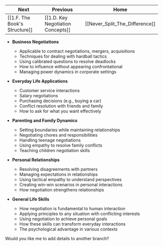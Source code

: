 
| Next                          | Previous                          | Home                           |
| ----------------------------- | --------------------------------- | ------------------------------ |
| [[1.F. The Book's Structure]] | [[1.D. Key Negotiation Concepts]] | [[Never_Split_The_Difference]] |

- **Business Negotiations**
  - Applicable to contract negotiations, mergers, acquisitions
  - Techniques for dealing with hardball tactics
  - Using calibrated questions to resolve deadlocks
  - How to influence without appearing confrontational
  - Managing power dynamics in corporate settings

- **Everyday Life Applications**
  - Customer service interactions
  - Salary negotiations
  - Purchasing decisions (e.g., buying a car)
  - Conflict resolution with friends and family
  - How to ask for what you want effectively

- **Parenting and Family Dynamics**
  - Setting boundaries while maintaining relationships
  - Negotiating chores and responsibilities
  - Handling teenage negotiations
  - Using empathy to resolve family conflicts
  - Teaching children negotiation skills

- **Personal Relationships**
  - Resolving disagreements with partners
  - Managing expectations in relationships
  - Using tactical empathy to understand perspectives
  - Creating win-win scenarios in personal interactions
  - How negotiation strengthens relationships

- **General Life Skills**
  - How negotiation is fundamental to human interaction
  - Applying principles to any situation with conflicting interests
  - Using negotiation to achieve personal goals
  - How these skills can transform everyday interactions
  - The psychological advantage in various contexts

Would you like me to add details to another branch?